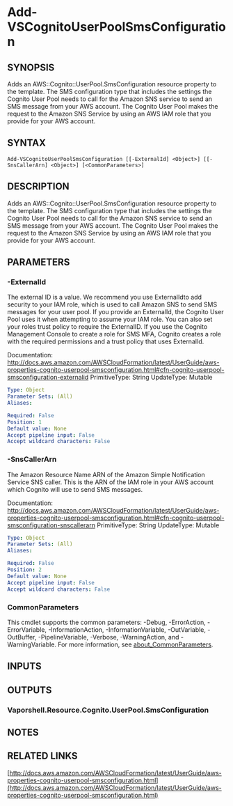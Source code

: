 # Add-VSCognitoUserPoolSmsConfiguration

## SYNOPSIS
Adds an AWS::Cognito::UserPool.SmsConfiguration resource property to the template.
The SMS configuration type that includes the settings the Cognito User Pool needs to call for the Amazon SNS service to send an SMS message from your AWS account.
The Cognito User Pool makes the request to the Amazon SNS Service by using an AWS IAM role that you provide for your AWS account.

## SYNTAX

```
Add-VSCognitoUserPoolSmsConfiguration [[-ExternalId] <Object>] [[-SnsCallerArn] <Object>] [<CommonParameters>]
```

## DESCRIPTION
Adds an AWS::Cognito::UserPool.SmsConfiguration resource property to the template.
The SMS configuration type that includes the settings the Cognito User Pool needs to call for the Amazon SNS service to send an SMS message from your AWS account.
The Cognito User Pool makes the request to the Amazon SNS Service by using an AWS IAM role that you provide for your AWS account.

## PARAMETERS

### -ExternalId
The external ID is a value.
We recommend you use ExternalIdto add security to your IAM role, which is used to call Amazon SNS to send SMS messages for your user pool.
If you provide an ExternalId, the Cognito User Pool uses it when attempting to assume your IAM role.
You can also set your roles trust policy to require the ExternalID.
If you use the Cognito Management Console to create a role for SMS MFA, Cognito creates a role with the required permissions and a trust policy that uses ExternalId.

Documentation: http://docs.aws.amazon.com/AWSCloudFormation/latest/UserGuide/aws-properties-cognito-userpool-smsconfiguration.html#cfn-cognito-userpool-smsconfiguration-externalid
PrimitiveType: String
UpdateType: Mutable

```yaml
Type: Object
Parameter Sets: (All)
Aliases:

Required: False
Position: 1
Default value: None
Accept pipeline input: False
Accept wildcard characters: False
```

### -SnsCallerArn
The Amazon Resource Name ARN of the Amazon Simple Notification Service SNS caller.
This is the ARN of the IAM role in your AWS account which Cognito will use to send SMS messages.

Documentation: http://docs.aws.amazon.com/AWSCloudFormation/latest/UserGuide/aws-properties-cognito-userpool-smsconfiguration.html#cfn-cognito-userpool-smsconfiguration-snscallerarn
PrimitiveType: String
UpdateType: Mutable

```yaml
Type: Object
Parameter Sets: (All)
Aliases:

Required: False
Position: 2
Default value: None
Accept pipeline input: False
Accept wildcard characters: False
```

### CommonParameters
This cmdlet supports the common parameters: -Debug, -ErrorAction, -ErrorVariable, -InformationAction, -InformationVariable, -OutVariable, -OutBuffer, -PipelineVariable, -Verbose, -WarningAction, and -WarningVariable. For more information, see [about_CommonParameters](http://go.microsoft.com/fwlink/?LinkID=113216).

## INPUTS

## OUTPUTS

### Vaporshell.Resource.Cognito.UserPool.SmsConfiguration
## NOTES

## RELATED LINKS

[http://docs.aws.amazon.com/AWSCloudFormation/latest/UserGuide/aws-properties-cognito-userpool-smsconfiguration.html](http://docs.aws.amazon.com/AWSCloudFormation/latest/UserGuide/aws-properties-cognito-userpool-smsconfiguration.html)

